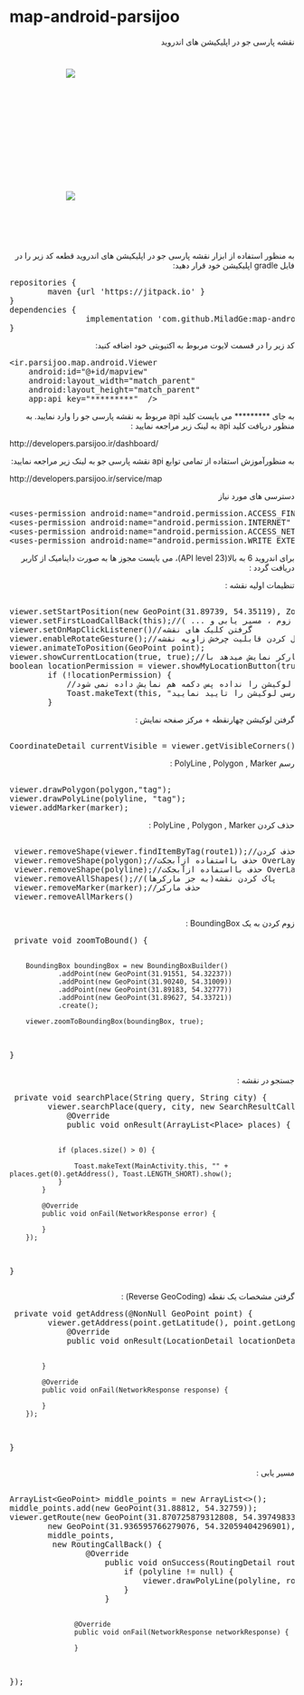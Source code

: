 # map-android-parsijoo
<p dir="rtl">
نقشه پارسی جو در اپلیکیشن های اندروید
</p>
<div style="width:45%; display: inline-block; margin: 25px 50px 75px 100px"><img src="http://imgurl.ir/uploads/v94827_Screenshot_from_2018-07-21_19-19-35.png"/>
</div>

<div style="width:10%; display: inline-block; margin: 25px 50px 75px 100px">
</div>
<div style="width:45%; display: inline-block; margin: 25px 50px 75px 100px"><img src="http://imgurl.ir/uploads/v618851_Screenshot_from_2018-07-21_19-22-31.png"/>
</div>
</br>
<p dir="rtl">
        به منظور استفاده از ابزار نقشه پارسی جو در اپلیکیشن های اندروید قطعه کد زیر را در فایل gradle اپلیکیشن خود قرار دهید:
</p>
<div class="highlight highlight-text-xml">
<pre>repositories { 
        maven {url 'https://jitpack.io' } 
}
dependencies {
                implementation 'com.github.MiladGe:map-android-parsijoo:v1.4'
}</pre></div>
<p dir="rtl">
        کد زیر را در قسمت لایوت مربوط به اکتیویتی خود اضافه کنید:
</p>

<div class="highlight highlight-text-xml">
<pre>&lt;<span class="pl-ent">ir.parsijoo.map.android.Viewer</span>
    android:id="@+id/mapview"
    android:layout_width="match_parent"
    android:layout_height="match_parent"
    app:api_key="*********"  /&gt;</pre></div>


<p dir="rtl">
      به جای ********* می بایست کلید api مربوط به نقشه پارسی جو را وارد نمایید. به منظور دریافت کلید api به لینک زیر مراجعه نمایید :
</p>
<p>
        http://developers.parsijoo.ir/dashboard/
</p>

<p dir="rtl">
    به منظورآموزش استفاده از تمامی توابع api نقشه پارسی جو به لینک زیر مراجعه نمایید:
</p>
<p>
        http://developers.parsijoo.ir/service/map
</p>
<p dir="rtl">
        دسترسی های مورد نیاز
</p>

<div class="highlight highlight-text-xml"><pre>&lt;<span class="pl-ent">uses-permission</span> <span class="pl-e">android</span><span class="pl-e">:</span><span class="pl-e">name</span>=<span class="pl-s"><span class="pl-pds">"</span>android.permission.ACCESS_FINE_LOCATION<span class="pl-pds">"</span></span>/&gt;
&lt;<span class="pl-ent">uses-permission</span> <span class="pl-e">android</span><span class="pl-e">:</span><span class="pl-e">name</span>=<span class="pl-s"><span class="pl-pds">"</span>android.permission.INTERNET<span class="pl-pds">"</span></span> /&gt;
&lt;<span class="pl-ent">uses-permission</span> <span class="pl-e">android</span><span class="pl-e">:</span><span class="pl-e">name</span>=<span class="pl-s"><span class="pl-pds">"</span>android.permission.ACCESS_NETWORK_STATE<span class="pl-pds">"</span></span>  /&gt;
&lt;<span class="pl-ent">uses-permission</span> <span class="pl-e">android</span><span class="pl-e">:</span><span class="pl-e">name</span>=<span class="pl-s"><span class="pl-pds">"</span>android.permission.WRITE_EXTERNAL_STORAGE<span class="pl-pds">"</span></span> /&gt;</pre></div>
<p dir="rtl">
        برای اندروید 6 به بالا(API level 23)، می بایست مجوز ها به صورت داینامیک از کاربر دریافت گردد : <br/>

</p>
<p dir="rtl">
       تنظیمات اولیه نقشه :
</p>
<div class="highlight highlight-text-xml">
<pre><span class="pl-ent">
viewer.setStartPosition(new GeoPoint(31.89739, 54.35119), ZoomLevel.City_1);//ست کردن نقطه آغازی نقشه با زوم
viewer.setFirstLoadCallBack(this);//کالبکی برای متوجه شدن از کامل لود شدن نقشه ( برای شروع تغییر زوم ، مسیر یابی و ... )
viewer.setOnMapClickListener()//گرفتن کلیک های نقشه
viewer.enableRotateGesture();//فعال کردن قابلیت چرخش زاویه نقشه
viewer.animateToPosition(GeoPoint point);
viewer.showCurrentLocation(true, true);//بلافاصله بعد از لود شدن کاربر مکان کاربر را با درج مارکر نمایش میدهد با true کردن هر دو پارامتر همراه با تغییر مکان کاربر مارکر هم اپدیت میشود 
boolean locationPermission = viewer.showMyLocationButton(true);//نمایش دکمه مکان فعلی من که کاربر با کلیک آن به محل کنونی خود می رود مقدار بازگشتی اگر دسترسی های لوکشین گرفته نشده باشد false است . 
        if (!locationPermission) {
            //کاربر دسترسی لوکیشن را نداده پس دکمه هم نمایش داده نمی شود
            Toast.makeText(this, "لطفا دسترسی لوکیشن را تایید نمایید", Toast.LENGTH_SHORT).show();
        }
</pre></div>
        <p dir="rtl">
       گرفتن لوکیشن چهارنقطه + مرکز صفحه  نمایش :
</p>
<div class="highlight highlight-text-xml">
<pre><span class="pl-ent">
CoordinateDetail currentVisible = viewer.getVisibleCorners();
</pre></div>
<p dir="rtl">
       رسم PolyLine , Polygon , Marker :
</p>
<div class="highlight highlight-text-xml">
<pre><span class="pl-ent">
viewer.drawPolygon(polygon,"tag");
viewer.drawPolyLine(polyline, "tag");
viewer.addMarker(marker);
</pre></div><p dir="rtl">
       حذف کردن PolyLine , Polygon , Marker :
</p>
<pre><span class="pl-ent">
 viewer.removeShape(viewer.findItemByTag(route1));//حذف کردن OverLay با استفاده از تگ آن
 viewer.removeShape(polygon);//حذف بااستفاده ازآبجکت OverLay
 viewer.removeShape(polyline);//حذف بااستفاده ازآبجکت OverLay
 viewer.removeAllShapes();//پاک کردن نقشه(به جز مارکرها)
 viewer.removeMarker(marker);//حذف مارکر
 viewer.removeAllMarkers()
 </pre></div><p dir="rtl">

<p dir="rtl">
       زوم کردن به یک BoundingBox :
</p>
<div class="highlight highlight-text-xml">
<pre><span class="pl-ent"> private void zoomToBound() {


        BoundingBox boundingBox = new BoundingBoxBuilder()
                .addPoint(new GeoPoint(31.91551, 54.32237))
                .addPoint(new GeoPoint(31.90240, 54.31009))
                .addPoint(new GeoPoint(31.89183, 54.32777))
                .addPoint(new GeoPoint(31.89627, 54.33721))
                .create();

        viewer.zoomToBoundingBox(boundingBox, true);

}</pre></div>
<p dir="rtl">
       جستجو در نقشه :
</p>
<div class="highlight highlight-text-xml">
<pre><span class="pl-ent"> private void searchPlace(String query, String city) {
        viewer.searchPlace(query, city, new SearchResultCallBack() {
            @Override
            public void onResult(ArrayList&lt;Place&gt; places) {

                if (places.size() > 0) {

                    Toast.makeText(MainActivity.this, "" + places.get(0).getAddress(), Toast.LENGTH_SHORT).show();
                }
            }

            @Override
            public void onFail(NetworkResponse error) {

            }
        });
}</pre></div>

<p dir="rtl">
       گرفتن مشخصات یک نقطه (Reverse GeoCoding) :
</p>
<div class="highlight highlight-text-xml">
<pre><span class="pl-ent"> private void getAddress(@NonNull GeoPoint point) {
        viewer.getAddress(point.getLatitude(), point.getLongitude(), new LocationDetailCallBack() {
            @Override
            public void onResult(LocationDetail locationDetail) {

            }

            @Override
            public void onFail(NetworkResponse response) {

            }
        });
}</pre></div>
<p dir="rtl">
       مسیر یابی :
</p>
<div class="highlight highlight-text-xml">
<pre><span class="pl-ent">
ArrayList&lt;GeoPoint&gt; middle_points = new ArrayList&lt;&gt;();
middle_points.add(new GeoPoint(31.88812, 54.32759));
viewer.getRoute(new GeoPoint(31.870725879312808, 54.397498339843594),
        new GeoPoint(31.936595766279076, 54.32059404296901),
        middle_points,
         new RoutingCallBack() {
                @Override
                    public void onSuccess(RoutingDetail routingDetail, Polyline polyline, Viewer viewer) {
                        if (polyline != null) {
                            viewer.drawPolyLine(polyline, route1);
                        }
                    }

                    @Override
                    public void onFail(NetworkResponse networkResponse) {

                    }
});</pre></div>
